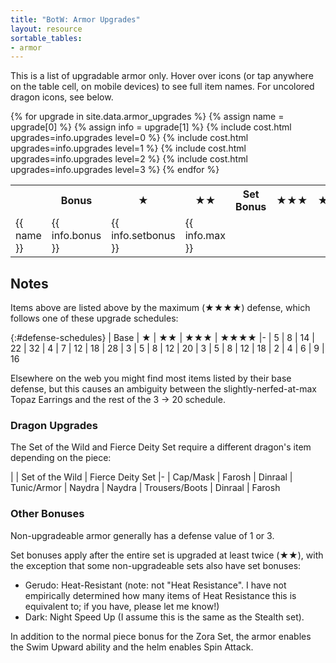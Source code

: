 ```yaml
---
title: "BotW: Armor Upgrades"
layout: resource
sortable_tables:
- armor
---
```


<link rel="stylesheet" href="/assets/armor.css">

This is a list of upgradable armor only. Hover over icons (or tap
anywhere on the table cell, on mobile devices) to see full item names.
For uncolored dragon icons, see below.

<table id="armor">
  <tr data-sort-method="none">
    <th class="corner"></th>
    <th>Bonus</th>
    <th class="cost">★</th>
    <th class="cost">★★</th>
    <th>Set Bonus</th>
    <th class="cost">★★★</th>
    <th class="cost">★★★★</th>
    <th>Max</th>
  </tr>
  {% for upgrade in site.data.armor_upgrades %}
  {% assign name = upgrade[0] %}
  {% assign info = upgrade[1] %}
  <tr>
    <td class="name">{{ name }}</td>
    <td class="bonus">{{ info.bonus }}</td>
    {% include cost.html upgrades=info.upgrades level=0 %}
    {% include cost.html upgrades=info.upgrades level=1 %}
    <td class="set-bonus">{{ info.setbonus }}</td>
    {% include cost.html upgrades=info.upgrades level=2 %}
    {% include cost.html upgrades=info.upgrades level=3 %}
    <td class="max-defense">{{ info.max }}</td>
  </tr>
  {% endfor %}
</table>

## Notes
Items above are listed above by the maximum (★★★★) defense, which
follows one of these upgrade schedules:

{:#defense-schedules}
| Base | ★ | ★★ | ★★★ | ★★★★
|-
| 5 | 8 | 14 | 22 | 32
| 4 | 7 | 12 | 18 | 28
| 3 | 5 | 8 | 12 | 20
| 3 | 5 | 8 | 12 | 18
| 2 | 4 | 6 | 9 | 16

Elsewhere on the web you might find most items listed by their base
defense, but this causes an ambiguity between the slightly-nerfed-at-max
Topaz Earrings and the rest of the 3 → 20 schedule.

### Dragon Upgrades

The Set of the Wild and Fierce Deity Set require a different dragon's
item depending on the piece:

| | Set of the Wild | Fierce Deity Set
|-
| Cap/Mask | Farosh | Dinraal
| Tunic/Armor | Naydra | Naydra
| Trousers/Boots | Dinraal | Farosh

### Other Bonuses

Non-upgradeable armor generally has a defense value of 1 or 3.

Set bonuses apply after the entire set is upgraded at least twice (★★),
with the exception that some non-upgradeable sets also have set bonuses:

  - Gerudo: Heat-Resistant (note: not "Heat Resistance". I have not
    empirically determined how many items of Heat Resistance this is
    equivalent to; if you have, please let me know!)
  - Dark: Night Speed Up (I assume this is the same as the Stealth set).

In addition to the normal piece bonus for the Zora Set, the armor
enables the Swim Upward ability and the helm enables Spin Attack.

<script>
document.querySelectorAll('td.cost').forEach(function(td) {
  td.addEventListener('touchstart', function() {
    td.querySelectorAll('i.ra').forEach(function(i) {
      i.classList.toggle('touched');
    });
  });
});
</script>
